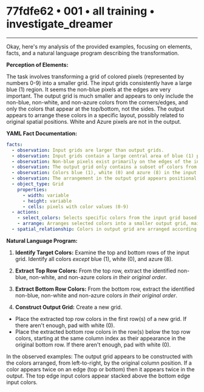 # 77fdfe62 • 001 • all training • investigate_dreamer

---
Okay, here's my analysis of the provided examples, focusing on elements, facts, and a natural language program describing the transformation.

**Perception of Elements:**

The task involves transforming a grid of colored pixels (represented by numbers 0-9) into a smaller grid. The input grids consistently have a large blue (1) region. It seems the non-blue pixels at the edges are very important. The output grid is much smaller and appears to only include the non-blue, non-white, and non-azure colors from the corners/edges, and only the colors that appear at the top/bottom, not the sides. The output appears to arrange these colors in a specific layout, possibly related to original spatial positions. White and Azure pixels are not in the output.

**YAML Fact Documentation:**



```yaml
facts:
  - observation: Input grids are larger than output grids.
  - observation: Input grids contain a large central area of blue (1) pixels.
  - observation: Non-blue pixels exist primarily on the edges of the input grid.
  - observation: The output grid only contains a subset of colors from the input grid.
  - observation: Colors blue (1), white (0) and azure (8) in the input grid do not appear in the output.
  - observation: The arrangement in the output grid appears positional. top edge input stacked above bottom edge. Left and right edge colors do not appear.
  - object_type: Grid
    properties:
      - width: variable
      - height: variable
      - cells: pixels with color values (0-9)
  - actions:
    - select_colors: Selects specific colors from the input grid based on position and excluding 1, 0, and 8.
    - arrange: Arranges selected colors into a smaller output grid, maintaining relative positions.
  - spatial_relationship: Colors in output grid are arranged according to relative positions and rows
```



**Natural Language Program:**

1.  **Identify Target Colors:** Examine the top and bottom rows of the input grid. Identify all colors *except* blue (1), white (0), and azure (8).

2.  **Extract Top Row Colors:** From the top row, extract the identified non-blue, non-white, and non-azure colors *in their original order*.

3.  **Extract Bottom Row Colors:** From the bottom row, extract the identified non-blue, non-white and non-azure colors *in their original order*.

4.  **Construct Output Grid:** Create a new grid.
  - Place the extracted top row colors in the first row(s) of a new grid. If there aren't enough, pad with white (0).
  - Place the extracted bottom row colors in the row(s) below the top row colors, starting at the same column index as their appearance in the original bottom row. If there aren't enough, pad with white (0).

In the observed examples:
The output grid appears to be constructed with the colors arranged, from left-to-right, by the original column position.
If a color appears twice on an edge (top or bottom) then it appears twice in the output.
The top edge input colors appear stacked above the bottom edge input colors.

